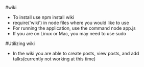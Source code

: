 #wiki
* To install use npm install wiki
* require('wiki') in node files where you would like to use
* For running the application, use the command node app.js
 * If you are on Linux or Mac, you may need to use sudo

#Utilizing  wiki
* In the wiki you are able to create posts, view posts, and add talks(currently not working at this time)
